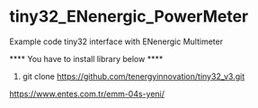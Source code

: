 # tiny32_ENenergic_PowerMeter
Example code tiny32 interface with ENenergic Multimeter

**** You have to install library below **** 
1) git clone https://github.com/tenergyinnovation/tiny32_v3.git

https://www.entes.com.tr/emm-04s-yeni/

